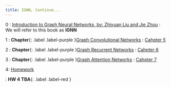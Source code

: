 ```yaml
---
title: IGNN, Continue...
---
```


0
: [Introduction to Graph Neural Networks, by: Zhiyuan Liu and Jie Zhou](https://www.morganclaypoolpublishers.com/catalog_Orig/samples/9781681737669_sample.pdf)
  : We will refer to this book as **IGNN**

1
: **Chapter**{: .label .label-purple }[Graph Convolutional Networks](#)
  : [Cahpter 5](#)

2
: **Chapter**{: .label .label-purple }[Graph Recurrent Networks](#)
  : [Cahpter 6](#)

3
: **Chapter**{: .label .label-purple }[Graph Attention Networks](#)
  : [Cahpter 7](#)

4: [Homework](#)
  <!-- : [8.1](#), [8.2](#), [8.3](#), [8.4](#) -->
: **HW 4 TBA**{: .label .label-red }
